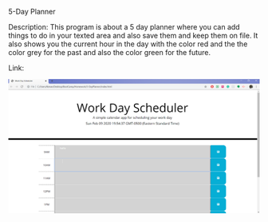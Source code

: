 5-Day Planner

Description: This program is about a 5 day planner where you can add things to do in your texted area and also save them and keep them on file. It also shows you the current hour in the day with the color red and the the color grey for the past and also the color green for the future. 

Link:


![Alt text](./Assets/screenshot.png)
